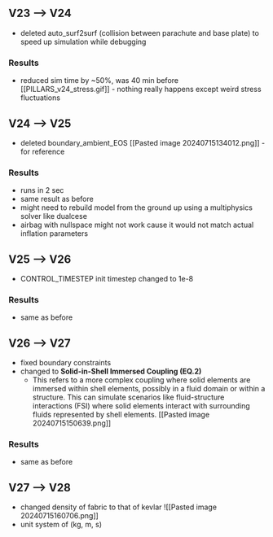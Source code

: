 ## V23 --> V24
- deleted auto_surf2surf (collision between parachute and base plate) to speed up simulation while debugging
### Results
- reduced sim time by ~50%, was 40 min before
[[PILLARS_v24_stress.gif]] - nothing really happens except weird stress fluctuations
## V24 --> V25
- deleted boundary_ambient_EOS
[[Pasted image 20240715134012.png]] - for reference
### Results
- runs in 2 sec
- same result as before
- might need to rebuild model from the ground up using a multiphysics solver like dualcese
- airbag with nullspace might not work cause it would not match actual inflation parameters
## V25 --> V26
- CONTROL_TIMESTEP init timestep changed to 1e-8
### Results
- same as before
## V26 --> V27
- fixed boundary constraints
- changed to **Solid-in-Shell Immersed Coupling (EQ.2)**
	- This refers to a more complex coupling where solid elements are immersed within shell elements, possibly in a fluid domain or within a structure. This can simulate scenarios like fluid-structure interactions (FSI) where solid elements interact with surrounding fluids represented by shell elements.
[[Pasted image 20240715150639.png]]
### Results
- same as before
## V27 --> V28
- changed density of fabric to that of kevlar
![[Pasted image 20240715160706.png]]
- unit system of (kg, m, s)

 

